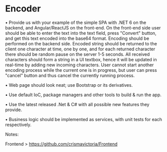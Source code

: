 # Encoder

• Provide us with your example of the simple SPA with .NET 6 on the backend, and Angular/ReactJS on the front-end. 
On the front-end side user should be able to enter the text into the text field, press "Convert" button, and get this text encoded into the base64 format. 
Encoding should be performed on the backend side. 
Encoded string should be returned to the client one character at time, one by one, and for each returned character there should be random pause on the server 1-5 seconds. 
All received characters should form a string in a UI textbox, hence it will be updated in real-time by adding new incoming characters. 
User cannot start another encoding process while the current one is in progress, but user can press "cancel" button and thus cancel the currently running process.

•	Web page should look neat; use Bootstrap or its derivatives. 

•	Use default IoC, package managers and other tools to build & run the app.

•	Use the latest released .Net & C# with all possible new features they provide.

•	Business logic should be implemented as services, with unit tests for each respectively.



Notes: 

Frontend > https://github.com/crismavictoria/Frontend
